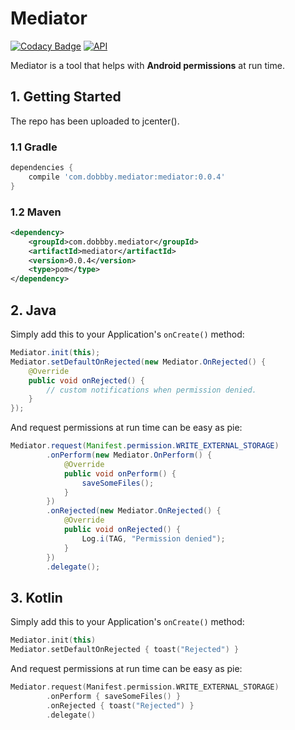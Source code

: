 # Mediator

[![Codacy Badge](https://api.codacy.com/project/badge/Grade/49560cef2d864b9fb95bb21c4b75dfaf)](https://www.codacy.com/app/Dobbbby/Mediator?utm_source=github.com&utm_medium=referral&utm_content=Dobbbby/Mediator&utm_campaign=badger)
[![API](https://img.shields.io/badge/API-9%2B-blue.svg?style=flat)](https://android-arsenal.com/api?level=9)

Mediator is a tool that helps with **Android permissions** at run time.

## 1. Getting Started

The repo has been uploaded to jcenter().

### 1.1 Gradle

```gradle
dependencies {
    compile 'com.dobbby.mediator:mediator:0.0.4'
}
```

### 1.2 Maven

```xml
<dependency>
    <groupId>com.dobbby.mediator</groupId>
    <artifactId>mediator</artifactId>
    <version>0.0.4</version>
    <type>pom</type>
</dependency>
```

## 2. Java

Simply add this to your Application's `onCreate()` method:

```java
Mediator.init(this);
Mediator.setDefaultOnRejected(new Mediator.OnRejected() {
    @Override
    public void onRejected() {
        // custom notifications when permission denied.
    }
});
```

And request permissions at run time can be easy as pie:

```java
Mediator.request(Manifest.permission.WRITE_EXTERNAL_STORAGE)
        .onPerform(new Mediator.OnPerform() {
            @Override
            public void onPerform() {
                saveSomeFiles();
            }
        })
        .onRejected(new Mediator.OnRejected() {
            @Override
            public void onRejected() {
                Log.i(TAG, "Permission denied");
            }
        })
        .delegate();
```

## 3. Kotlin

Simply add this to your Application's `onCreate()` method:

```kotlin
Mediator.init(this)
Mediator.setDefaultOnRejected { toast("Rejected") }
```

And request permissions at run time can be easy as pie:

```kotlin
Mediator.request(Manifest.permission.WRITE_EXTERNAL_STORAGE)
        .onPerform { saveSomeFiles() }
        .onRejected { toast("Rejected") }
        .delegate()
```

